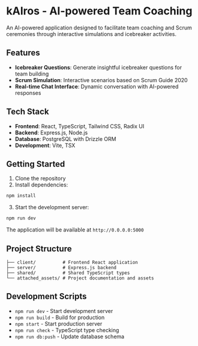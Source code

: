 
# kAIros - AI-powered Team Coaching

An AI-powered application designed to facilitate team coaching and Scrum ceremonies through interactive simulations and icebreaker activities.

## Features

- **Icebreaker Questions**: Generate insightful icebreaker questions for team building
- **Scrum Simulation**: Interactive scenarios based on Scrum Guide 2020
- **Real-time Chat Interface**: Dynamic conversation with AI-powered responses

## Tech Stack

- **Frontend**: React, TypeScript, Tailwind CSS, Radix UI
- **Backend**: Express.js, Node.js
- **Database**: PostgreSQL with Drizzle ORM
- **Development**: Vite, TSX

## Getting Started

1. Clone the repository
2. Install dependencies:
```bash
npm install
```
3. Start the development server:
```bash
npm run dev
```

The application will be available at `http://0.0.0.0:5000`

## Project Structure

```
├── client/          # Frontend React application
├── server/          # Express.js backend
├── shared/          # Shared TypeScript types
└── attached_assets/ # Project documentation and assets
```

## Development Scripts

- `npm run dev` - Start development server
- `npm run build` - Build for production
- `npm start` - Start production server
- `npm run check` - TypeScript type checking
- `npm run db:push` - Update database schema
